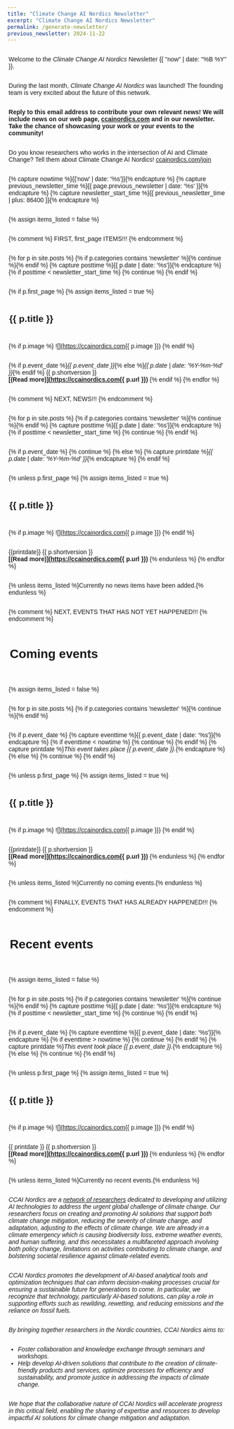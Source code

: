 ```yaml
---
title: "Climate Change AI Nordics Newsletter"
excerpt: "Climate Change AI Nordics Newsletter"
permalink: /generate-newsletter/
previous_newsletter: 2024-11-22
---
```


<style>
body{font-family: arial, sans-serif;} img{ float: left; width: 8em; margin: 0.4em;} p{margin: 2em 0.2em 2em 0.2em;} h1{margin: 2em 0.2em 2em 0.2em;} h2{margin: 2em 0.2em 2em 0.2em;} h3{margin: 2em 0.2em 2em 0.2em;} h4{margin: 2em 0.2em 2em 0.2em;}
</style>

Welcome to the *Climate Change AI Nordics* Newsletter {{ "now" | date: "%B %Y" }}.

During the last month, *Climate Change AI Nordics* was launched! The founding team is very excited about the future of this network.

**Reply to this email address to contribute your own relevant news! We will include news on our web page, [ccainordics.com](https://ccainordics.com) and in our newsletter. Take the chance of showcasing your work or your events to the community!**

Do you know researchers who works in the intersection of AI and Climate Change? Tell them about Climate Change AI Nordics! [ccainordics.com/join](https://ccainordics.com/join)

{% capture nowtime %}{{'now' | date: '%s'}}{% endcapture %}
{% capture previous_newsletter_time %}{{ page.previous_newsletter | date: '%s' }}{% endcapture %}
{% capture newsletter_start_time %}{{ previous_newsletter_time | plus: 86400 }}{% endcapture %}

{% assign items_listed = false %}

{% comment %} FIRST, first_page ITEMS!!! {% endcomment %}

{% for p in site.posts %}
{% if p.categories contains 'newsletter' %}{% continue %}{% endif %}
{% capture posttime %}{{ p.date | date: '%s'}}{% endcapture %}
{% if posttime < newsletter_start_time %}
{% continue %}
{% endif %}

{% if p.first_page %}
{% assign items_listed = true %}

## {{ p.title }}

{% if p.image %}
![](https://ccainordics.com{{ p.image  }})
{% endif %}

{% if p.event_date %}*{{ p.event_date }}*{% else %}*{{ p.date | date: '%Y-%m-%d' }}*{% endif %} {{ p.shortversion }}<br />
**[(Read more)](https://ccainordics.com{{ p.url }})**
{% endif %}
{% endfor %}

{% comment %} NEXT, NEWS!!! {% endcomment %}

{% for p in site.posts %}
{% if p.categories contains 'newsletter' %}{% continue %}{% endif %}
{% capture posttime %}{{ p.date | date: '%s'}}{% endcapture %}
{% if posttime < newsletter_start_time %}
{% continue %}
{% endif %}

{% if p.event_date %}
{% continue %}
{% else %}
{% capture printdate %}*{{ p.date | date: '%Y-%m-%d' }}*{% endcapture %}
{% endif %}

{% unless p.first_page %}
{% assign items_listed = true %}

## {{ p.title }}

{% if p.image %}
![](https://ccainordics.com{{ p.image  }})
{% endif %}

{{printdate}} {{ p.shortversion }}<br />
**[(Read more)](https://ccainordics.com{{ p.url }})**
{% endunless %}
{% endfor %}

{% unless items_listed %}Currently no news items have been added.{% endunless %}

{% comment %} NEXT, EVENTS THAT HAS NOT YET HAPPENED!!! {% endcomment %}

# Coming events

{% assign items_listed = false %}

{% for p in site.posts %}
{% if p.categories contains 'newsletter' %}{% continue %}{% endif %}

{% if p.event_date %}
{% capture eventtime %}{{ p.event_date | date: '%s'}}{% endcapture %}
{% if eventtime < nowtime %}
{% continue %}
{% endif %}
{% capture printdate %}*This event takes place {{ p.event_date }}.*{% endcapture %}
{% else %}
{% continue %}
{% endif %}

{% unless p.first_page %}
{% assign items_listed = true %}

## {{ p.title }}

{% if p.image %}
![](https://ccainordics.com{{ p.image  }})
{% endif %}

{{printdate}} {{ p.shortversion }}<br />
**[(Read more)](https://ccainordics.com{{ p.url }})**
{% endunless %}
{% endfor %}

{% unless items_listed %}Currently no coming events.{% endunless %}

{% comment %} FINALLY, EVENTS THAT HAS ALREADY HAPPENED!!! {% endcomment %}

# Recent events

{% assign items_listed = false %}

{% for p in site.posts %}
{% if p.categories contains 'newsletter' %}{% continue %}{% endif %}
{% capture posttime %}{{ p.date | date: '%s'}}{% endcapture %}
{% if posttime < newsletter_start_time %}
{% continue %}
{% endif %}

{% if p.event_date %}
{% capture eventtime %}{{ p.event_date | date: '%s'}}{% endcapture %}
{% if eventtime > nowtime %}
{% continue %}
{% endif %}
{% capture printdate %}*This event took place {{ p.event_date }}.*{% endcapture %}
{% else %}
{% continue %}
{% endif %}

{% unless p.first_page %}
{% assign items_listed = true %}

## {{ p.title }}

{% if p.image %}
![](https://ccainordics.com{{ p.image  }})
{% endif %}

{{ printdate }} {{ p.shortversion }}<br />
**[(Read more)](https://ccainordics.com{{ p.url }})**
{% endunless %}
{% endfor %}

{% unless items_listed %}Currently no recent events.{% endunless %}

*CCAI Nordics are a [network of researchers](/people/) dedicated to developing and utilizing AI technologies to address the urgent global challenge of climate change. Our researchers focus on creating and promoting AI solutions that support both climate change mitigation, reducing the severity of climate change, and adaptation, adjusting to the effects of climate change. We are already in a climate emergency which is causing biodiversity loss, extreme weather events, and human suffering, and this necessitates a multifaceted approach involving both policy change, limitations on activities contributing to climate change, and bolstering societal resilience against climate-related events.*

*CCAI Nordics promotes the development of AI-based analytical tools and optimization techniques that can inform decision-making processes crucial for ensuring a sustainable future for generations to come. In particular, we recognize that technology, particularly AI-based solutions, can play a role in supporting efforts such as rewilding, rewetting, and reducing emissions and the reliance on fossil fuels.*

*By bringing together researchers in the Nordic countries, CCAI Nordics aims to:*

* *Foster collaboration and knowledge exchange through seminars and workshops.*
* *Help develop AI-driven solutions that contribute to the creation of climate-friendly products and services, optimize processes for efficiency and sustainability, and promote justice in addressing the impacts of climate change.*

*We hope that the collaborative nature of CCAI Nordics will accelerate progress in this critical field, enabling the sharing of expertise and resources to develop impactful AI solutions for climate change mitigation and adaptation.*

